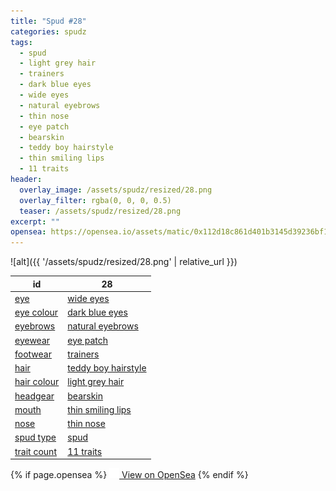 ```yaml
---
title: "Spud #28"
categories: spudz
tags:
  - spud
  - light grey hair
  - trainers
  - dark blue eyes
  - wide eyes
  - natural eyebrows
  - thin nose
  - eye patch
  - bearskin
  - teddy boy hairstyle
  - thin smiling lips
  - 11 traits
header:
  overlay_image: /assets/spudz/resized/28.png
  overlay_filter: rgba(0, 0, 0, 0.5)
  teaser: /assets/spudz/resized/28.png
excerpt: ""
opensea: https://opensea.io/assets/matic/0x112d18c861d401b3145d39236bf149f01e18beed/28
---
```

![alt]({{ '/assets/spudz/resized/28.png' | relative_url }})

| id | 28 |
|-|-|
| <a href="/traits/eye/#trait-type">eye</a> | <a href="/traits/eye/wide-eyes/1/#trait">wide eyes</a> |
| <a href="/traits/eye-colour/#trait-type">eye colour</a> | <a href="/traits/eye-colour/dark-blue-eyes/1/#trait">dark blue eyes</a> |
| <a href="/traits/eyebrows/#trait-type">eyebrows</a> | <a href="/traits/eyebrows/natural-eyebrows/1/#trait">natural eyebrows</a> |
| <a href="/traits/eyewear/#trait-type">eyewear</a> | <a href="/traits/eyewear/eye-patch/1/#trait">eye patch</a> |
| <a href="/traits/footwear/#trait-type">footwear</a> | <a href="/traits/footwear/trainers/1/#trait">trainers</a> |
| <a href="/traits/hair/#trait-type">hair</a> | <a href="/traits/hair/teddy-boy-hairstyle/1/#trait">teddy boy hairstyle</a> |
| <a href="/traits/hair-colour/#trait-type">hair colour</a> | <a href="/traits/hair-colour/light-grey-hair/1/#trait">light grey hair</a> |
| <a href="/traits/headgear/#trait-type">headgear</a> | <a href="/traits/headgear/bearskin/1/#trait">bearskin</a> |
| <a href="/traits/mouth/#trait-type">mouth</a> | <a href="/traits/mouth/thin-smiling-lips/1/#trait">thin smiling lips</a> |
| <a href="/traits/nose/#trait-type">nose</a> | <a href="/traits/nose/thin-nose/1/#trait">thin nose</a> |
| <a href="/traits/spud-type/#trait-type">spud type</a> | <a href="/traits/spud-type/spud/1/#trait">spud</a> |
| <a href="/traits/trait-count/#trait-type">trait count</a> | <a href="/traits/trait-count/11-traits/1/#trait">11 traits</a> |

{% if page.opensea %}
<a href="{{page.opensea}}" class="btn btn--info" onclick="window.open(this.href, '_blank'); return false;"><img src="/assets/images/opensea.svg" width="16px"><span>  View on OpenSea</span></a>
{% endif %}

